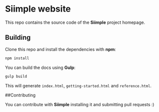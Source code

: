 # Siimple website

This repo contains the source code of the **Siimple** project homepage.

## Building

Clone this repo and install the dependencies with **npm**:

```sh
npm install
```

You can build the docs using **Gulp**:

```sh
gulp build
```
 This will generate `index.html`, `getting-started.html` and `reference.html`.


##Contributing

You can contribute with **Siimple** installing it and submitting pull requests :)
